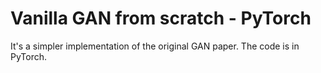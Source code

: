 
# Vanilla GAN from scratch - PyTorch

It's a simpler implementation of the original GAN paper.
The code is in PyTorch.

